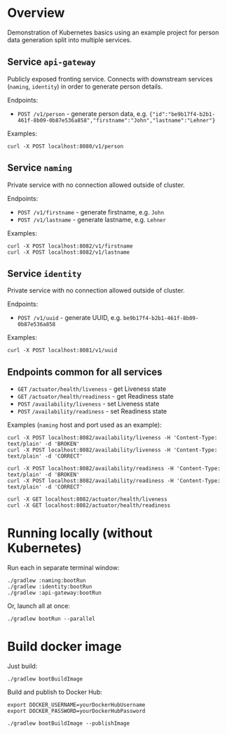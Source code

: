 Overview
========

Demonstration of Kubernetes basics using an example project for person data generation split into multiple services.

Service `api-gateway`
---------------------

Publicly exposed fronting service. Connects with downstream services (`naming`, `identity`) in order to generate person details.

Endpoints:
- `POST /v1/person` - generate person data, e.g. `{"id":"be9b17f4-b2b1-461f-8b09-0b87e536a858","firstname":"John","lastname":"Lehner"}`

Examples:

    curl -X POST localhost:8080/v1/person

Service `naming`
----------------

Private service with no connection allowed outside of cluster.

Endpoints:
- `POST /v1/firstname` - generate firstname, e.g. `John`
- `POST /v1/lastname` - generate lastname, e.g. `Lehner`

Examples:

    curl -X POST localhost:8082/v1/firstname
    curl -X POST localhost:8082/v1/lastname

Service `identity`
------------------

Private service with no connection allowed outside of cluster.

Endpoints:
- `POST /v1/uuid` - generate UUID, e.g. `be9b17f4-b2b1-461f-8b09-0b87e536a858`

Examples:

    curl -X POST localhost:8081/v1/uuid

Endpoints common for all services
---------------------------------
- `GET` `/actuator/health/liveness` - get Liveness state
- `GET` `/actuator/health/readiness` - get Readiness state
- `POST` `/availability/liveness` - set Liveness state
- `POST` `/availability/readiness` - set Readiness state

Examples (`naming` host and port used as an example):

    curl -X POST localhost:8082/availability/liveness -H 'Content-Type: text/plain' -d 'BROKEN'
    curl -X POST localhost:8082/availability/liveness -H 'Content-Type: text/plain' -d 'CORRECT'

    curl -X POST localhost:8082/availability/readiness -H 'Content-Type: text/plain' -d 'BROKEN'
    curl -X POST localhost:8082/availability/readiness -H 'Content-Type: text/plain' -d 'CORRECT'

    curl -X GET localhost:8082/actuator/health/liveness
    curl -X GET localhost:8082/actuator/health/readiness


Running locally (without Kubernetes)
====================================

Run each in separate terminal window:

    ./gradlew :naming:bootRun
    ./gradlew :identity:bootRun
    ./gradlew :api-gateway:bootRun

Or, launch all at once:
    
    ./gradlew bootRun --parallel

Build docker image
==================

Just build:

    ./gradlew bootBuildImage

Build and publish to Docker Hub:
    
    export DOCKER_USERNAME=yourDockerHubUsername
    export DOCKER_PASSWORD=yourDockerHubPassword

    ./gradlew bootBuildImage --publishImage
